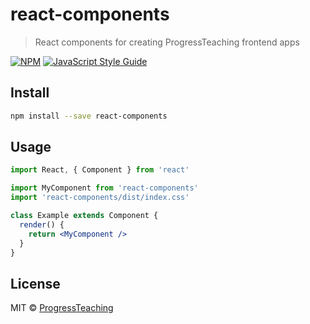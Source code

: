 # react-components

> React components for creating ProgressTeaching frontend apps

[![NPM](https://img.shields.io/npm/v/react-components.svg)](https://www.npmjs.com/package/react-components) [![JavaScript Style Guide](https://img.shields.io/badge/code_style-standard-brightgreen.svg)](https://standardjs.com)

## Install

```bash
npm install --save react-components
```

## Usage

```jsx
import React, { Component } from 'react'

import MyComponent from 'react-components'
import 'react-components/dist/index.css'

class Example extends Component {
  render() {
    return <MyComponent />
  }
}
```

## License

MIT © [ProgressTeaching](https://github.com/ProgressTeaching)
